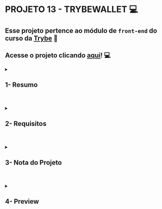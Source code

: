 # PROJETO 13 - TRYBEWALLET :computer:

## Esse projeto pertence ao módulo de `front-end` do curso da [Trybe](https://www.betrybe.com/) :green_heart:

## Acesse o projeto clicando [aqui](https://jonnoliveira.github.io/trybe-project-13-trybewallet)! :computer:
 
<details>
 
<summary>
  
## 1- Resumo
  
</summary>

Por meio do projeto Trybe Wallet simulei uma carteira de controle de gastos financeiros, com conversão de moedas e suas cotações. É possível descrever detalhadamente cada despesa e ainda editar ou excluir cada uma individualmente.

Em suma, utilizei React e Redux para realizar toda lógica de programação do projeto e gerenciamento do estado global, requisições assíncronas para obtenção dos dados econômicos, HTML e CSS para estruturação e estilização, e testes em RTL para aferição do bom comportamento da aplicação. Veja mais abaixo!

</details>

#

<details>
 
<summary>
 
## 2- Requisitos

</summary>

### I. Crie uma página inicial de login.

### II. Crie um header para a página de carteira.

### III. Desenvolva um formulário para adicionar uma despesa.

### IV. Salve todas as informações do formulário no estado global.

### V. Desenvolva testes para atingir 60% de cobertura total da aplicação.

### VI. Desenvolva uma tabela com os gastos.

### VII. Implemente a lógica para que a tabela seja alimentada pelo estado da aplicação.

### VIII. Crie um botão para deletar uma despesa da tabela.

### IX. Crie um botão para editar uma despesa da tabela.

### X. Desenvolva testes para atingir 90% de cobertura total da aplicação.

</details>

# 

<details>
 
<summary>

## 3- Nota do Projeto
 
</summary>

## 100% :heavy_check_mark:

![Project-Wallet-Grade](https://github.com/jonnoliveira/trybe-project-13-trybewallet/blob/main/images/trybe-wallet-grade.png)

</details> 
 
# 

<details>
 
<summary>

## 4- Preview

</summary>

![Project-Wallet-Preview-1](https://github.com/jonnoliveira/trybe-project-13-trybewallet/blob/main/images/project-wallet-preview-1.png)
 ![Project-Wallet-Preview-2](https://github.com/jonnoliveira/trybe-project-13-trybewallet/blob/main/images/project-wallet-preview-2.png)
 ![Project-Wallet-Preview-3](https://github.com/jonnoliveira/trybe-project-13-trybewallet/blob/main/images/project-wallet-preview-3.png)

</details>


